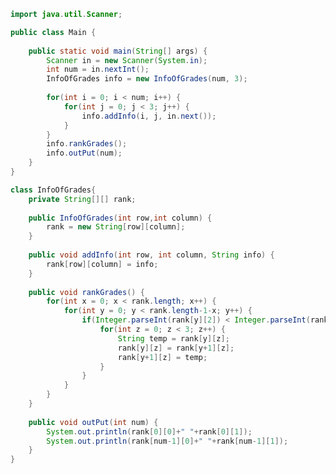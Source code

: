 ﻿```java
import java.util.Scanner;

public class Main {
	
	public static void main(String[] args) {
		Scanner in = new Scanner(System.in);
		int num = in.nextInt();
		InfoOfGrades info = new InfoOfGrades(num, 3);
		
		for(int i = 0; i < num; i++) {
			for(int j = 0; j < 3; j++) {
				info.addInfo(i, j, in.next());
			}
		}	
		info.rankGrades();
		info.outPut(num);
	}
}

class InfoOfGrades{
	private String[][] rank;
	
	public InfoOfGrades(int row,int column) {
		rank = new String[row][column];
	}
	
	public void addInfo(int row, int column, String info) {
		rank[row][column] = info;		
	}
	
	public void rankGrades() {
		for(int x = 0; x < rank.length; x++) {
			for(int y = 0; y < rank.length-1-x; y++) {
				if(Integer.parseInt(rank[y][2]) < Integer.parseInt(rank[y+1][2])) {
					for(int z = 0; z < 3; z++) {
        				String temp = rank[y][z];
        				rank[y][z] = rank[y+1][z];
        				rank[y+1][z] = temp;
        			}
				}
			}
		}
	}
	
	public void outPut(int num) {
		System.out.println(rank[0][0]+" "+rank[0][1]);
		System.out.println(rank[num-1][0]+" "+rank[num-1][1]);
	}
}
```